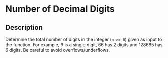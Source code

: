 # Number of Decimal Digits

## Description

Determine the total number of digits in the integer (`n >= 0`) given as input to the function. For example, 9 is a single digit, 66 has 2 digits and 128685 has 6 digits. Be careful to avoid overflows/underflows.
